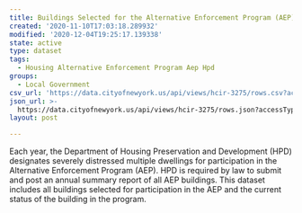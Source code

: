 ```yaml
---
title: Buildings Selected for the Alternative Enforcement Program (AEP)
created: '2020-11-10T17:03:18.289932'
modified: '2020-12-04T19:25:17.139338'
state: active
type: dataset
tags:
  - Housing Alternative Enforcement Program Aep Hpd
groups:
  - Local Government
csv_url: 'https://data.cityofnewyork.us/api/views/hcir-3275/rows.csv?accessType=DOWNLOAD'
json_url: >-
  https://data.cityofnewyork.us/api/views/hcir-3275/rows.json?accessType=DOWNLOAD
layout: post

---
```

Each year, the Department of Housing Preservation and Development (HPD) designates severely distressed multiple dwellings for participation in the Alternative Enforcement Program (AEP). HPD is required by law to submit and post an annual summary report of all AEP buildings. This dataset includes all buildings selected for participation in the AEP and the current status of the building in the program.
